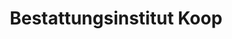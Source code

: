 ---
title: "Bestattungsinstitut Koop"
url: /bremerhaven/bestattungsinstitut-koop/
shop: Bestattungen
---